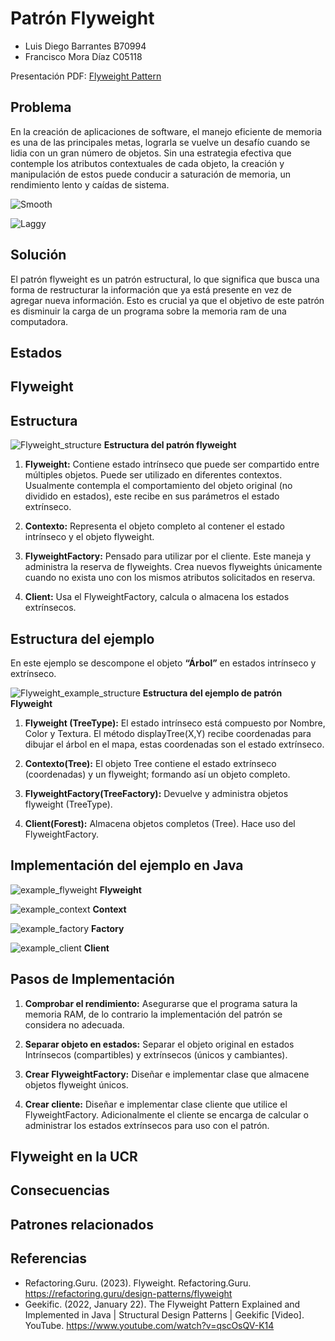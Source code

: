 # Patrón Flyweight

* Luis Diego Barrantes B70994
* Francisco Mora Díaz C05118

Presentación PDF: [Flyweight Pattern](./flyweight_pattern.pdf)

## Problema
En la creación de aplicaciones de software, el manejo eficiente de memoria es una de las principales metas, lograrla se vuelve un desafío cuando se lidia con un gran número de objetos. Sin una estrategia efectiva que contemple los atributos contextuales de cada objeto, la creación y manipulación de estos puede conducir a saturación de memoria, un rendimiento lento y caídas de sistema.

![Smooth](./images/smooth.gif)

![Laggy](./images/laggy.gif)
## Solución
El patrón flyweight es un patrón estructural, lo que significa que busca una forma de restructurar la información que ya está presente en vez de agregar nueva información. Esto es crucial ya que el objetivo de este patrón es disminuir la carga de un programa sobre la memoria ram de una computadora.
## Estados
## Flyweight
## Estructura
![Flyweight_structure](./images/Flyweight_structure.png)
**Estructura del patrón flyweight**

1.  **Flyweight:** Contiene estado intrínseco que puede ser compartido entre múltiples objetos. Puede ser utilizado en diferentes contextos.  Usualmente contempla el comportamiento del objeto original (no dividido en estados), este recibe en sus parámetros el estado extrínseco.
 
2.	**Contexto:** Representa el objeto completo al contener el estado intrínseco y el objeto flyweight.
	
3.	**FlyweightFactory:** Pensado para utilizar por el cliente. Este maneja y administra la reserva de flyweights. Crea nuevos flyweights únicamente cuando no exista uno con los mismos atributos solicitados en reserva.

4.	**Client:** Usa el FlyweightFactory, calcula o almacena los estados extrínsecos.

## Estructura del ejemplo
En este ejemplo se descompone el objeto **“Árbol”** en estados intrínseco y extrínseco.

![Flyweight_example_structure](./images/Flyweight_example_structure.png)
**Estructura del ejemplo de patrón Flyweight**

1.	**Flyweight (TreeType):** El estado intrínseco está compuesto por Nombre, Color y Textura. El método displayTree(X,Y) recibe coordenadas para dibujar el árbol en el mapa, estas coordenadas son el estado extrínseco.

2.	**Contexto(Tree):** El objeto Tree contiene el estado extrínseco (coordenadas) y un flyweight; formando así un objeto completo.

3.	**FlyweightFactory(TreeFactory):** Devuelve y administra objetos flyweight (TreeType).

4.	**Client(Forest):** Almacena objetos completos (Tree). Hace uso del FlyweightFactory.

## Implementación del ejemplo en Java
![example_flyweight](./images/example_flyweight.png)
**Flyweight**

![example_context](./images/example_context.png)
**Context**


![example_factory](./images/example_factory.png)
**Factory**

![example_client](./images/example_client.png)
**Client**

## Pasos de Implementación

1.	**Comprobar el rendimiento:** Asegurarse que el programa satura la memoria RAM, de lo contrario la implementación del patrón se considera no adecuada.

2.	**Separar objeto en estados:** Separar el objeto original en estados Intrínsecos (compartibles) y extrínsecos (únicos y cambiantes).

3.	**Crear FlyweightFactory:** Diseñar e implementar clase que almacene objetos flyweight únicos.

4.	**Crear cliente:** Diseñar e implementar clase cliente que utilice el FlyweightFactory. Adicionalmente el cliente se encarga de calcular o administrar los estados extrínsecos para uso con el patrón.


## Flyweight en la UCR
## Consecuencias
## Patrones relacionados
## Referencias

* Refactoring.Guru. (2023). Flyweight. Refactoring.Guru. https://refactoring.guru/design-patterns/flyweight
* Geekific. (2022, January 22). The Flyweight Pattern Explained and Implemented in Java | Structural Design Patterns | Geekific [Video]. YouTube. https://www.youtube.com/watch?v=qscOsQV-K14
